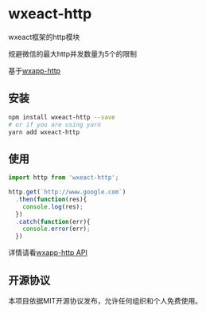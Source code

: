 # wxeact-http

wxeact框架的http模块

规避微信的最大http并发数量为5个的限制

基于[wxapp-http](https://github.com/axetroy/wxapp-http)

## 安装

```bash
npm install wxeact-http --save
# or if you are using yarn
yarn add wxeact-http
```

## 使用

```javascript
import http from 'wxeact-http';

http.get(`http://www.google.com`)
  .then(function(res){
    console.log(res);
  })
  .catch(function(err){
    console.error(err);
  })
```

详情请看[wxapp-http API](https://github.com/axetroy/wxapp-http)

## 开源协议

本项目依据MIT开源协议发布，允许任何组织和个人免费使用。